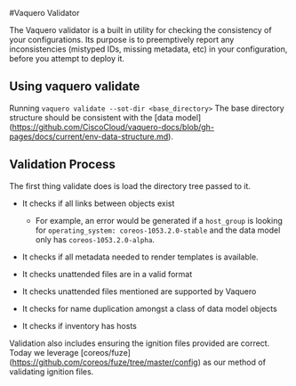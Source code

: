 <link rel="stylesheet" type="text/css" href="../doc.css"">


#Vaquero Validator

The Vaquero validator is a built in utility for checking the consistency of your configurations. Its purpose is to preemptively report any inconsistencies (mistyped IDs, missing metadata, etc) in your configuration, before you attempt to deploy it.

## Using vaquero validate

Running `vaquero validate --sot-dir <base_directory>` The base directory structure should be consistent with the [data model] (https://github.com/CiscoCloud/vaquero-docs/blob/gh-pages/docs/current/env-data-structure.md).

## Validation Process

The first thing validate does is load the directory tree passed to it.

- It checks if all links between objects exist

  - For example, an error would be generated if a `host_group` is looking for `operating_system: coreos-1053.2.0-stable` and the data model only has `coreos-1053.2.0-alpha`.

- It checks if all metadata needed to render templates is available.

- It checks unattended files are in a valid format

- It checks unattended files mentioned are supported by Vaquero

- It checks for name duplication amongst a class of data model objects

- It checks if inventory has hosts

Validation also includes ensuring the ignition files provided are correct. Today we leverage [coreos/fuze] (https://github.com/coreos/fuze/tree/master/config) as our method of validating ignition files.
